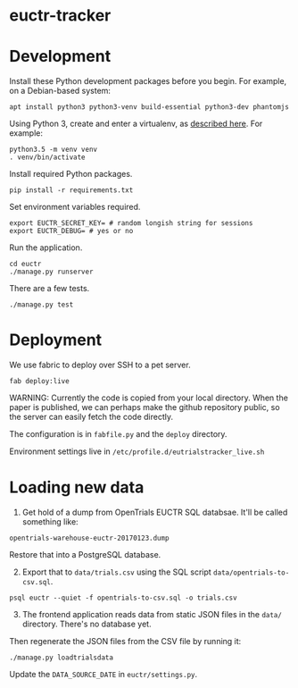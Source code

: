 # euctr-tracker

Development
===========

Install these Python development packages before you begin. For
example, on a Debian-based system:

```
apt install python3 python3-venv build-essential python3-dev phantomjs
```

Using Python 3, create and enter a virtualenv, as [described
here](https://docs.djangoproject.com/en/1.10/intro/contributing/).
For example:

```
python3.5 -m venv venv
. venv/bin/activate
```

Install required Python packages.

```
pip install -r requirements.txt
```

Set environment variables required.

```
export EUCTR_SECRET_KEY= # random longish string for sessions
export EUCTR_DEBUG= # yes or no
```

Run the application.

```
cd euctr
./manage.py runserver
```

There are a few tests.

```
./manage.py test
```

Deployment
==========

We use fabric to deploy over SSH to a pet server. 

```
fab deploy:live
```

WARNING: Currently the code is copied from your local directory.
When the paper is published, we can perhaps make the github 
repository public, so the server can easily fetch the code 
directly.

The configuration is in `fabfile.py` and the `deploy` directory.

Environment settings live in `/etc/profile.d/eutrialstracker_live.sh`


Loading new data
================

1. Get hold of a dump from OpenTrials EUCTR SQL databsae. 
It'll be called something like:

```
opentrials-warehouse-euctr-20170123.dump
```

Restore that into a PostgreSQL database.

2. Export that to `data/trials.csv` using the SQL script
`data/opentrials-to-csv.sql`.

```
psql euctr --quiet -f opentrials-to-csv.sql -o trials.csv
```

3. The frontend application reads data from static JSON files 
in the `data/` directory. There's no database yet.

Then regenerate the JSON files from the CSV file by running it:

```
./manage.py loadtrialsdata
```

Update the `DATA_SOURCE_DATE` in `euctr/settings.py`.





